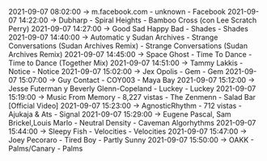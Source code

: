 2021-09-07 08:02:00 -> m.facebook.com - unknown - Facebook
2021-09-07 14:22:00 -> Dubharp - Spiral Heights - Bamboo Cross (con Lee Scratch Perry)
2021-09-07 14:27:00 -> Good Sad Happy Bad - Shades - Shades
2021-09-07 14:40:00 -> Automatic y Sudan Archives - Strange Conversations (Sudan Archives Remix) - Strange Conversations (Sudan Archives Remix)
2021-09-07 14:45:00 -> Space Ghost - Time To Dance - Time to Dance (Together Mix)
2021-09-07 14:51:00 -> Tammy Lakkis - Notice - Notice
2021-09-07 15:02:00 -> Jex Opolis - Gem - Gem
2021-09-07 15:07:00 -> Guy Contact - COY003 - Maya Bay
2021-09-07 15:12:00 -> Jesse Futerman y Beverly Glenn-Copeland - Luckey - Luckey
2021-09-07 15:19:00 -> Music From Memory - 8,227 vistas - The Zenmenn - Salad Bar [Official Video]
2021-09-07 15:23:00 -> AgnosticRhythm - 712 vistas - Ajukaja & Ats - Signal
2021-09-07 15:29:00 -> Eugene Pascal, Sam Brickel,Louis Marlo - Neutral Density - Caveman Algorhythms
2021-09-07 15:44:00 -> Sleepy Fish - Velocities - Velocities
2021-09-07 15:47:00 -> Joey Pecoraro - Tired Boy - Partly Sunny
2021-09-07 15:50:00 -> OAKK - Palms/Canary - Palms
